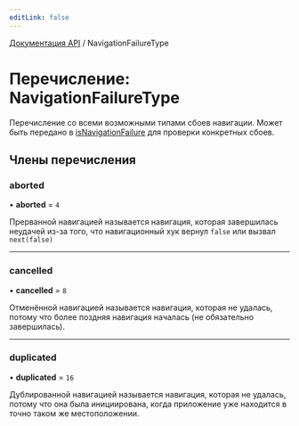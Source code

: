 ```yaml
---
editLink: false
---
```


[Документация API](../index.md) / NavigationFailureType

# Перечисление: NavigationFailureType

Перечисление со всеми возможными типами сбоев навигации. Может быть передано в [isNavigationFailure](../index.md#isNavigationFailure) для проверки конкретных сбоев.

## Члены перечисления

### aborted

• **aborted** = ``4``

Прерванной навигацией называется навигация, которая завершилась неудачей из-за того, что навигационный хук вернул `false` или вызвал `next(false)`

___

### cancelled

• **cancelled** = ``8``

Отменённой навигацией называется навигация, которая не удалась, потому что более поздняя навигация началась (не обязательно завершилась).

___

### duplicated

• **duplicated** = ``16``

Дублированной навигацией называется навигация, которая не удалась, потому что она была инициирована, когда приложение уже находится в точно таком же местоположении.
